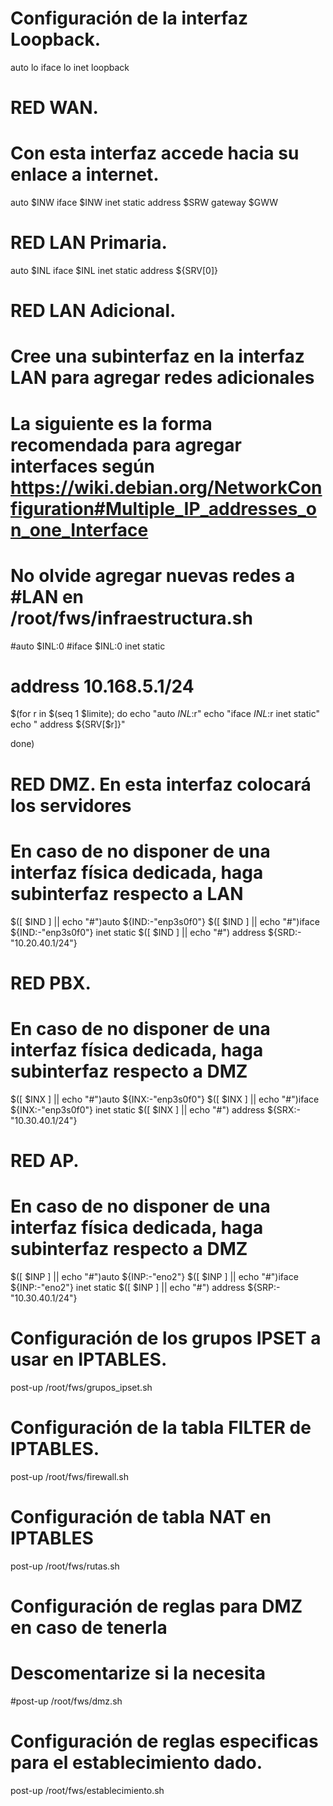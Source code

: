 # Configuración de la interfaz Loopback. 
auto lo
iface lo inet loopback

# RED WAN. 
# Con esta interfaz accede hacia su enlace a internet. 
auto $INW
iface $INW inet static
    address $SRW
    gateway $GWW

# RED LAN Primaria. 
auto $INL
iface $INL inet static
    address ${SRV[0]}

# RED LAN Adicional. 
# Cree una subinterfaz en la interfaz LAN para agregar redes adicionales
# La siguiente es la forma recomendada para agregar interfaces según https://wiki.debian.org/NetworkConfiguration#Multiple_IP_addresses_on_one_Interface
# No olvide agregar nuevas redes a #LAN en /root/fws/infraestructura.sh
#auto $INL:0
#iface $INL:0 inet static 
#    address 10.168.5.1/24
$(for r in $(seq 1 $limite); do
echo "auto $INL:$r"
echo "iface $INL:$r inet static"
echo "   address ${SRV[$r]}"

done)

# RED DMZ. En esta interfaz colocará los servidores
# En caso de no disponer de una interfaz física dedicada, haga subinterfaz respecto a LAN
$([ $IND ] || echo "#")auto ${IND:-"enp3s0f0"}
$([ $IND ] || echo "#")iface ${IND:-"enp3s0f0"} inet static
$([ $IND ] || echo "#")    address ${SRD:-"10.20.40.1/24"}

# RED PBX.
# En caso de no disponer de una interfaz física dedicada, haga subinterfaz respecto a DMZ
$([ $INX ] || echo "#")auto ${INX:-"enp3s0f0"}
$([ $INX ] || echo "#")iface ${INX:-"enp3s0f0"} inet static
$([ $INX ] || echo "#")    address ${SRX:-"10.30.40.1/24"}

# RED AP.
# En caso de no disponer de una interfaz física dedicada, haga subinterfaz respecto a DMZ
$([ $INP ] || echo "#")auto ${INP:-"eno2"}
$([ $INP ] || echo "#")iface ${INP:-"eno2"} inet static
$([ $INP ] || echo "#")    address ${SRP:-"10.30.40.1/24"}

# Configuración de los grupos IPSET a usar en IPTABLES.
post-up /root/fws/grupos_ipset.sh

# Configuración de la tabla FILTER de IPTABLES. 
post-up /root/fws/firewall.sh

# Configuración de tabla NAT en IPTABLES
post-up /root/fws/rutas.sh

# Configuración de reglas para DMZ en caso de tenerla
# Descomentarize si la necesita 
#post-up /root/fws/dmz.sh 

# Configuración de reglas especificas para el establecimiento dado.
post-up /root/fws/establecimiento.sh

